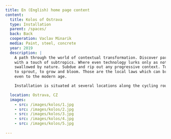 ```yaml
---
title: En (English) home page content
content:
  title: Kolos of Ostrava
  type: Installation
  parent: /spaces/
  back: Back
  cooperation: Vaclav Minarik
  media: Paint, steel, concrete
  year: 2019
  description: |
    A path through the world of contextual transformation. Discover part of Ostrava
    with a touch of subtropics. Where even technology lurks only as not to get
    swallowed by nature. Subdue and rip out any progressive context. To root in,
    to sprout, to grow and bloom. Those are the local laws which can bring life
    even to the modern age.

    Installation is situated at several locations along the cycling route.

  location: Ostrava, CZ
  images:
    - src: /images/kolos/1.jpg
    - src: /images/kolos/2.jpg
    - src: /images/kolos/3.jpg
    - src: /images/kolos/4.jpg
    - src: /images/kolos/5.jpg
    
---
```

